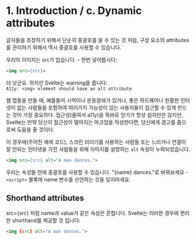 # 1. Introduction / c. Dynamic attributes

글자들을 조정하기 위해서 단순히 중괄호를 쓸 수 있는 것 처럼, 구성 요소의 attributes를 관리하기 위해서 역시 중괄호를 사용할 수 있습니다. 

우리의 이미지는 src가 없습니다. - 한번 넣어봅시다:  

``` html
<img src={src}>
```

더 낫군요. 하지만 Svelte는 warning을 줍니다:  
`A11y: <img> element should have an alt attribute`

웹 앱들을 만들 때, 예를들어 시력이나 운동장애가 있거나, 좋은 하드웨어나 원활한 인터넷이 없는 사람들을 포함하여 여러가지 가능성이 있는 사용자들이 접근할 수 있게 만드는 것이 가장 중요하다. 접근성(줄여서 a11y)을 똑바로 얻기가 항상 쉽지만은 않지만, Svelte는 만약 당신이 접근성이 떨어지는 마크업을 작성한다면, 당신에게 경고를 줌으로써 도움을 줄 것이다.

이 경우에(주어진 예제 코드), 스크린 리더기를 사용하는 사람들 또는 느리거나 연결이 잘 안되는 인터넷을 가진 사람들을 위해 이미지를 설명하는 `alt` 속성이 누락되었습니다.  

```html
<img src={src} alt="A man dances.">
```

우리는 속성들 안에 중괄호를 사용할 수 있습니다. "{name} dances."로 바꿔보세요 - `<script>` 블록에 name 변수를 선언하는 것을 잊지마세요.  

## Shorthand attributes

src={src} 처럼 name과 value가 같은 속성은 흔합니다. Svelte는 이러한 경우에 편리한 shorthand를 제공할 것 입니다:  

```html
<img {src} alt="A man dances.">
```
